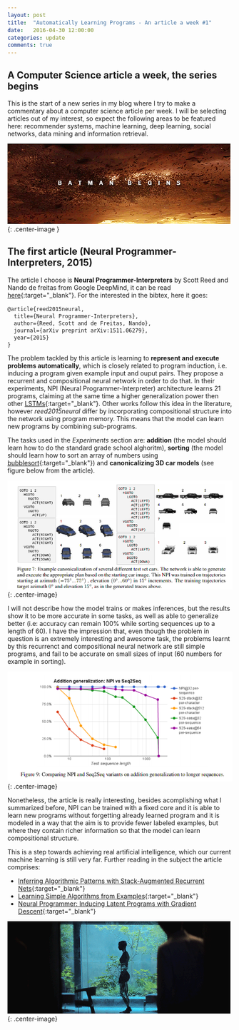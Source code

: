 ```yaml
---
layout: post
title:  "Automatically Learning Programs - An article a week #1"
date:   2016-04-30 12:00:00
categories: update
comments: true
---
```


## A Computer Science article a week, the series begins 




This is the start of a new series in my blog where I try to make a commentary about a computer science article per week.
I will be selecting articles out of my interest, so expect the following areas to be featured here: recommender systems, machine learning, deep learning, social networks, data mining and information retrieval.

![begins](/images/batman.gif){: .center-image } 


## The first article (Neural Programmer-Interpreters, 2015)


The article I choose is __Neural Programmer-Interpreters__ by Scott Reed and Nando de freitas from Google DeepMind, it can be read [here](http://arxiv.org/abs/1511.06279){:target="_blank"}. For the interested in the bibtex, here it goes:


```
@article{reed2015neural,
  title={Neural Programmer-Interpreters},
  author={Reed, Scott and de Freitas, Nando},
  journal={arXiv preprint arXiv:1511.06279},
  year={2015}
}
```

The problem tackled by this article is learning to __represent and execute problems automatically__, which is closely related to program induction, i.e. inducing a program given example input and ouput pairs. They propose a recurrent and compositional neural network in order to do that. In their experiments,  NPI (Neural Programmer-Interpreter) architecture learns 21 programs, claiming at the same time a higher generalization power then other [LSTMs](https://en.wikipedia.org/wiki/Long_short-term_memory){:target="_blank"}. Other works follow this idea in the literature, however _reed2015neural_ differ by incorporating compositional structure into the network using program memory. This means that the model can learn new programs by combining sub-programs.


The tasks used in the _Experiments_ section are: __addition__ (the model should learn how to do the standard grade school alghoritm), __sorting__ (the model should learn how to sort an array of numbers using [bubblesort](https://en.wikipedia.org/wiki/Bubble_sort){:target="_blank"}) and __canonicalizing 3D car models__ (see figure below from the article).

![car](/images/car_canonicalization.png){: .center-image}


I will not describe how the model trains or makes inferences, but the results show it to be more accurate in some tasks, as well as able to generalize better (i.e: accuracy can remain 100% while sorting sequences up to a length of 60). I have the impression that, even though the problem in question is an extremely interesting and awesome task, the problems learnt by this recurrenct and compositional neural network are still simple programs, and fail to be accurate on small sizes of input (60 numbers for example in sorting). 

![accuracy_generalization](/images/npi_accuracy.png){: .center-image}

Nonetheless, the article is really interesting, besides acomplishing what I summarized before, NPI can be trained with a fixed core and it is able to learn new programs without forgetting already learned program and it is modeled in a way that the aim is to provide fewer labeled examples, but where they contain richer information so that the model can learn compositional structure. 

This is a step towards achieving real artificial intelligence, which our current machine learning is still very far. Further reading in the subject the article comprises:

* [Inferring Algorithmic Patterns with Stack-Augmented Recurrent Nets](http://arxiv.org/abs/1503.01007){:target="_blank"}
* [Learning Simple Algorithms from Examples](http://arxiv.org/abs/1511.07275){:target="_blank"}
* [Neural Programmer: Inducing Latent Programs with Gradient Descent](http://arxiv.org/abs/1511.04834){:target="_blank"}

![car](/images/exmachina.gif){: .center-image}